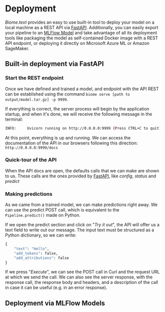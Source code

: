 # Deployment

*Biome.text* provides an easy to use built-in tool to deploy your model on a local machine as a REST API via [FastAPI](https://fastapi.tiangolo.com/).
Additionally, you can easily export your pipeline to an [MLFlow Model](https://mlflow.org/docs/latest/models.html#mlflow-models)
and take advantage of all its deployment tools like packaging the model as self-contained Docker image with a REST API endpoint,
or deploying it directly on Microsoft Azure ML or Amazon SageMaker.

## Built-in deployment via FastAPI
### Start the REST endpoint

Once we have defined and trained a model, and endpoint with the API REST can be established using the command `biome serve [path to output/model.tar.gz] -p 9999`.

If everything is correct, the server process will begin by the application startup, and when it's done, we will receive the following message in the terminal:

```bash
INFO:     Uvicorn running on http://0.0.0.0:9999 (Press CTRL+C to quit)
```

At this point, everything is up and running. We can access the documentation of the API in our browsers following this direction: `http://0.0.0.0:9999/docs`

### Quick-tour of the API

When the API docs are open, the defaults calls that we can make are shown to us. These calls are the ones provided by [FastAPI](https://fastapi.tiangolo.com/), like *config*, *status* and *predict*

### Making predictions

As we came from a trained model, we can make predictions right away. We can use the predict POST call, which is equivalent to the `Pipeline.predict()` made on Python.

If we open the predict section and click on "*Try it out*", the API will offer us a text field to write out our message. The input text must be structured as a Python dictionary, so we can write:

```python
{
	"text": "Hello",
	"add_tokens": false,
	"add_attributions": false
}
```

If we press "*Execute*", we can see the POST call in Curl and the request URL at which we send the call. We can also see the server response, with the response call, the response body and headers, and a description of the call in case it can be useful (e.g. in an error response).

## Deployment via MLFlow Models
